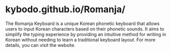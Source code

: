 # kybodo.github.io/Romanja/
The Romanja Keyboard is a unique Korean phonetic keyboard that allows users to input Korean characters based on their phonetic sounds. 
It aims to simplify the typing experience by providing an intuitive method for writing in Korean without needing to learn a traditional keyboard layout.
For more details, you can visit the website.
